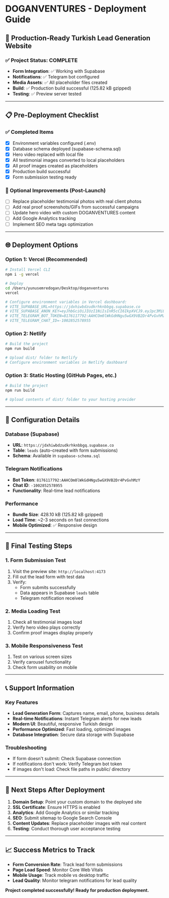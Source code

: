 # DOGANVENTURES - Deployment Guide

## 🚀 Production-Ready Turkish Lead Generation Website

### ✅ Project Status: COMPLETE
- **Form Integration**: ✅ Working with Supabase
- **Notifications**: ✅ Telegram bot configured  
- **Media Assets**: ✅ All placeholder files created
- **Build**: ✅ Production build successful (125.82 kB gzipped)
- **Testing**: ✅ Preview server tested

---

## 📋 Pre-Deployment Checklist

### ✅ Completed Items
- [x] Environment variables configured (.env)
- [x] Database schema deployed (supabase-schema.sql)
- [x] Hero video replaced with local file
- [x] All testimonial images converted to local placeholders
- [x] All proof images created as placeholders
- [x] Production build successful
- [x] Form submission testing ready

### 🔄 Optional Improvements (Post-Launch)
- [ ] Replace placeholder testimonial photos with real client photos
- [ ] Add real proof screenshots/GIFs from successful campaigns
- [ ] Update hero video with custom DOGANVENTURES content
- [ ] Add Google Analytics tracking
- [ ] Implement SEO meta tags optimization

---

## 🌐 Deployment Options

### Option 1: Vercel (Recommended)
```bash
# Install Vercel CLI
npm i -g vercel

# Deploy
cd /Users/yunusemredogan/Desktop/doganventures
vercel

# Configure environment variables in Vercel dashboard:
# VITE_SUPABASE_URL=https://jdxhiwbdzudkrhknbbgq.supabase.co
# VITE_SUPABASE_ANON_KEY=eyJhbGciOiJIUzI1NiIsInR5cCI6IkpXVCJ9.eyJpc3MiOiJzdXBhYmFzZSIsInJlZiI6ImpkeGhpd2JkenVka3Joa25iYmdxIiwicm9sZSI6ImFub24iLCJpYXQiOjE3NTE5NjczMTAsImV4cCI6MjA2NzU0MzMxMH0.HbWSpvwBDedksrDP3xrYTECJ3LaC5lTNkDRb-OaBmhI
# VITE_TELEGRAM_BOT_TOKEN=8176117792:AAHCOm0lWkGdHNgu5wGX9VB2Dr4PvGvhMzY
# VITE_TELEGRAM_CHAT_ID=-1002852578955
```

### Option 2: Netlify
```bash
# Build the project
npm run build

# Upload dist/ folder to Netlify
# Configure environment variables in Netlify dashboard
```

### Option 3: Static Hosting (GitHub Pages, etc.)
```bash
# Build the project
npm run build

# Upload contents of dist/ folder to your hosting provider
```

---

## 🔧 Configuration Details

### Database (Supabase)
- **URL**: `https://jdxhiwbdzudkrhknbbgq.supabase.co`
- **Table**: `leads` (auto-created with form submissions)
- **Schema**: Available in `supabase-schema.sql`

### Telegram Notifications
- **Bot Token**: `8176117792:AAHCOm0lWkGdHNgu5wGX9VB2Dr4PvGvhMzY`
- **Chat ID**: `-1002852578955`
- **Functionality**: Real-time lead notifications

### Performance
- **Bundle Size**: 428.10 kB (125.82 kB gzipped)
- **Load Time**: ~2-3 seconds on fast connections
- **Mobile Optimized**: ✅ Responsive design

---

## 🧪 Final Testing Steps

### 1. Form Submission Test
1. Visit the preview site: `http://localhost:4173`
2. Fill out the lead form with test data
3. Verify:
   - Form submits successfully
   - Data appears in Supabase `leads` table
   - Telegram notification received

### 2. Media Loading Test
1. Check all testimonial images load
2. Verify hero video plays correctly
3. Confirm proof images display properly

### 3. Mobile Responsiveness Test
1. Test on various screen sizes
2. Verify carousel functionality
3. Check form usability on mobile

---

## 📞 Support Information

### Key Features
- **Lead Generation Form**: Captures name, email, phone, business details
- **Real-time Notifications**: Instant Telegram alerts for new leads
- **Modern UI**: Beautiful, responsive Turkish design
- **Performance Optimized**: Fast loading, optimized images
- **Database Integration**: Secure data storage with Supabase

### Troubleshooting
- If form doesn't submit: Check Supabase connection
- If notifications don't work: Verify Telegram bot token
- If images don't load: Check file paths in public/ directory

---

## 🎯 Next Steps After Deployment

1. **Domain Setup**: Point your custom domain to the deployed site
2. **SSL Certificate**: Ensure HTTPS is enabled
3. **Analytics**: Add Google Analytics or similar tracking
4. **SEO**: Submit sitemap to Google Search Console
5. **Content Updates**: Replace placeholder images with real content
6. **Testing**: Conduct thorough user acceptance testing

---

## 📈 Success Metrics to Track

- **Form Conversion Rate**: Track lead form submissions
- **Page Load Speed**: Monitor Core Web Vitals
- **Mobile Usage**: Track mobile vs desktop traffic
- **Lead Quality**: Monitor telegram notifications for lead quality

**Project completed successfully! Ready for production deployment.**
